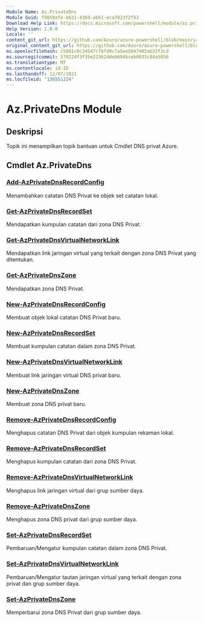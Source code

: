 ```yaml
---
Module Name: Az.PrivateDns
Module Guid: f9850afe-b631-4369-ab61-eca7023f2f53
Download Help Link: https://docs.microsoft.com/powershell/module/az.privatedns
Help Version: 1.0.0
Locale: ''
content_git_url: https://github.com/Azure/azure-powershell/blob/main/src/PrivateDns/PrivateDns/help/Az.PrivateDNS.md
original_content_git_url: https://github.com/Azure/azure-powershell/blob/main/src/PrivateDns/PrivateDns/help/Az.PrivateDNS.md
ms.openlocfilehash: c5881c0c24547cf8fd9c7a5ee5847402ab32f3cd
ms.sourcegitcommit: 579224f3f35e223624deb694bceb0033c84a5856
ms.translationtype: MT
ms.contentlocale: id-ID
ms.lasthandoff: 12/07/2021
ms.locfileid: "136551224"
---
```

# Az.PrivateDns Module
## Deskripsi
Topik ini menampilkan topik bantuan untuk Cmdlet DNS privat Azure.

## Cmdlet Az.PrivateDns
### [Add-AzPrivateDnsRecordConfig](Add-AzPrivateDnsRecordConfig.md)
Menambahkan catatan DNS Privat ke objek set catatan lokal.

### [Get-AzPrivateDnsRecordSet](Get-AzPrivateDnsRecordSet.md)
Mendapatkan kumpulan catatan dari zona DNS Privat.

### [Get-AzPrivateDnsVirtualNetworkLink](Get-AzPrivateDnsVirtualNetworkLink.md)
Mendapatkan link jaringan virtual yang terkait dengan zona DNS Privat yang ditentukan.

### [Get-AzPrivateDnsZone](Get-AzPrivateDnsZone.md)
Mendapatkan zona DNS Privat.

### [New-AzPrivateDnsRecordConfig](New-AzPrivateDnsRecordConfig.md)
Membuat objek lokal catatan DNS Privat baru.

### [New-AzPrivateDnsRecordSet](New-AzPrivateDnsRecordSet.md)
Membuat kumpulan catatan dalam zona DNS Privat.

### [New-AzPrivateDnsVirtualNetworkLink](New-AzPrivateDnsVirtualNetworkLink.md)
Membuat link jaringan virtual DNS privat baru.

### [New-AzPrivateDnsZone](New-AzPrivateDnsZone.md)
Membuat zona DNS privat baru.

### [Remove-AzPrivateDnsRecordConfig](Remove-AzPrivateDnsRecordConfig.md)
Menghapus catatan DNS Privat dari objek kumpulan rekaman lokal.

### [Remove-AzPrivateDnsRecordSet](Remove-AzPrivateDnsRecordSet.md)
Menghapus kumpulan catatan dari zona DNS Privat.

### [Remove-AzPrivateDnsVirtualNetworkLink](Remove-AzPrivateDnsVirtualNetworkLink.md)
Menghapus link jaringan virtual dari grup sumber daya.

### [Remove-AzPrivateDnsZone](Remove-AzPrivateDnsZone.md)
Menghapus zona DNS privat dari grup sumber daya.

### [Set-AzPrivateDnsRecordSet](Set-AzPrivateDnsRecordSet.md)
Pembaruan/Mengatur kumpulan catatan dalam zona DNS Privat.

### [Set-AzPrivateDnsVirtualNetworkLink](Set-AzPrivateDnsVirtualNetworkLink.md)
Pembaruan/Mengatur tautan jaringan virtual yang terkait dengan zona privat dan grup sumber daya.

### [Set-AzPrivateDnsZone](Set-AzPrivateDnsZone.md)
Memperbarui zona DNS Privat dari grup sumber daya.

